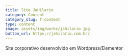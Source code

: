```yaml
---
title: Site JaHilario
category: Content
category_slug: f-content
type: content
image: assets/img/works/jahilario.jpg
button_url: https://jahilario.com.br/
---
```


Site corporativo desenvolvido em Wordpress/Elementor